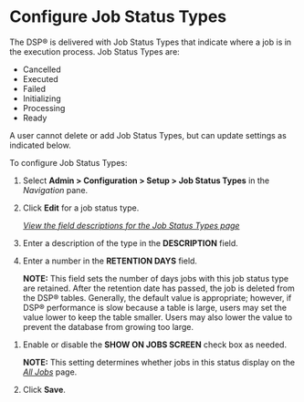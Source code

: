 # Configure Job Status Types

The DSP® is delivered with Job Status Types that indicate where a job is
in the execution process. Job Status Types are:

  - Cancelled
  - Executed
  - Failed
  - Initializing
  - Processing
  - Ready

A user cannot delete or add Job Status Types, but can update settings as
indicated below.

To configure Job Status Types:

1.  Select **Admin \> Configuration \> Setup \> Job Status Types** in
    the *Navigation* pane.

2.  Click **Edit** for a job status type.
    
    *[View the field descriptions for the Job Status Types
    page](../Page_Desc/Job%20Status%20Type.htm)*

3.  Enter a description of the type in the **DESCRIPTION** field.

4.  Enter a number in the **RETENTION DAYS** field.
    
    **NOTE:** This field sets the number of days jobs with this job
    status type are retained. After the retention date has passed, the
    job is deleted from the DSP® tables. Generally, the default value is
    appropriate; however, if DSP® performance is slow because a table is
    large, users may set the value lower to keep the table smaller.
    Users may also lower the value to prevent the database from growing
    too large.

<!-- end list -->

1.  Enable or disable the **SHOW ON JOBS SCREEN** check box as needed.
    
    **NOTE:** This setting determines whether jobs in this status
    display on the *[All Jobs](../Page_Desc/All_Jobs_H.htm)* page.

2.  Click **Save**.
